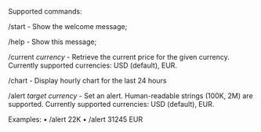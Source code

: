 Supported commands:

/start \- Show the welcome message;

/help \- Show this message;

/current _currency_ \- Retrieve the current price for the given currency\.
Currently supported currencies: USD \(default\), EUR\.

/chart - Display hourly chart for the last 24 hours

/alert _target currency_ \- Set an alert\.
Human\-readable strings \(100K, 2M\) are supported\.
Currently supported currencies: USD \(default\), EUR\.

Examples:
• /alert 22K
• /alert 31245 EUR
